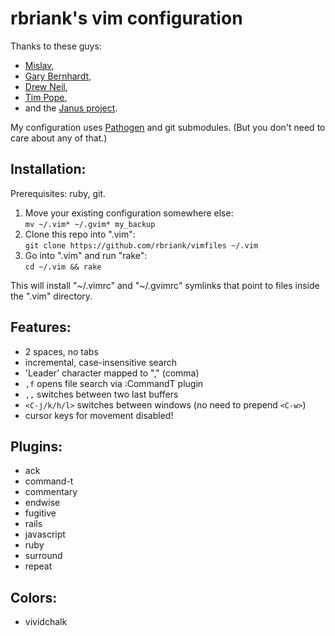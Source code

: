 rbriank's vim configuration
==========================

Thanks to these guys:
* [Mislav](https://github.com/mislav),
* [Gary Bernhardt](http://destroyallsoftware.com),
* [Drew Neil](http://vimcasts.org),
* [Tim Pope](http://tbaggery.com),
* and the [Janus project](https://github.com/carlhuda/janus).

My configuration uses [Pathogen](https://github.com/tpope/vim-pathogen) and git submodules.
(But you don't need to care about any of that.)

## Installation:

Prerequisites: ruby, git.

1. Move your existing configuration somewhere else:  
   `mv ~/.vim* ~/.gvim* my_backup`
2. Clone this repo into ".vim":  
   `git clone https://github.com/rbriank/vimfiles ~/.vim`
3. Go into ".vim" and run "rake":  
   `cd ~/.vim && rake`

This will install "~/.vimrc" and "~/.gvimrc" symlinks that point to
files inside the ".vim" directory.

## Features:

* 2 spaces, no tabs
* incremental, case-insensitive search
* 'Leader' character mapped to "," (comma)
* `,f` opens file search via :CommandT plugin
* `,,` switches between two last buffers
* `<C-j/k/h/l>` switches between windows (no need to prepend `<C-w>`)
* cursor keys for movement disabled!

## Plugins:

* ack
* command-t
* commentary
* endwise
* fugitive
* rails
* javascript
* ruby
* surround
* repeat

## Colors:
* vividchalk

